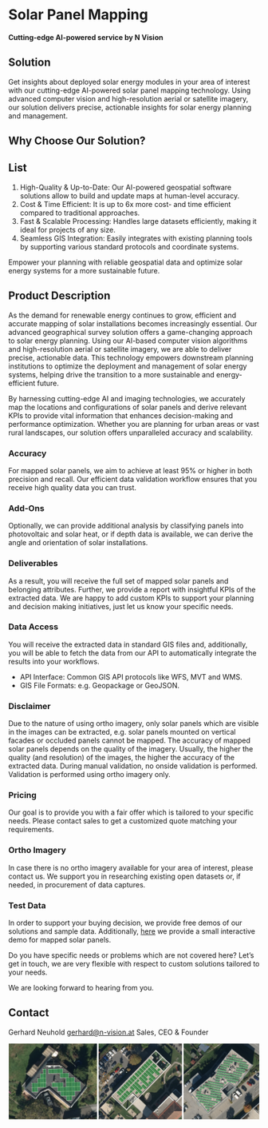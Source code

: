 # Solar Panel Mapping <!--{ as="video" mode="hero" src="https://dlmultimedia.esa.int/download/public/videos/2023/06/010/2306_010_AR_EN.mp4" }-->
#### Cutting-edge AI-powered service by N Vision <!--{ style="font-size:1rem;opacity:0.7;margin-top:1rem;" }-->

## Solution
Get insights about deployed solar energy modules in your area of interest with our cutting-edge AI-powered solar panel mapping technology. Using advanced computer vision and high-resolution aerial or satellite imagery, our solution delivers precise, actionable insights for solar energy planning and management.



## Why Choose Our Solution?
## List <!--{ as="div" }-->
1. High-Quality & Up-to-Date: Our AI-powered geospatial software solutions allow to build and update maps at human-level accuracy.
2. Cost & Time Efficient: It is up to 6x more cost- and time efficient compared to traditional approaches.
3. Fast & Scalable Processing: Handles large datasets efficiently, making it ideal for projects of any size.
4. Seamless GIS Integration: Easily integrates with existing planning tools by supporting various standard protocols and coordinate systems.


Empower your planning with reliable geospatial data and optimize solar energy systems for a more sustainable future.

## Product Description

As the demand for renewable energy continues to grow, efficient and accurate mapping of solar installations becomes increasingly essential. Our advanced geographical survey solution offers a game-changing approach to solar energy planning. Using our AI-based computer vision algorithms and high-resolution aerial or satellite imagery, we are able to deliver precise, actionable data. This technology empowers downstream planning institutions to optimize the deployment and management of solar energy systems, helping drive the transition to a more sustainable and energy-efficient future.

By harnessing cutting-edge AI and imaging technologies, we accurately map the locations and configurations of solar panels and derive relevant KPIs to provide vital information that enhances decision-making and performance optimization. Whether you are planning for urban areas or vast rural landscapes, our solution offers unparalleled accuracy and scalability.

### Accuracy

For mapped solar panels, we aim to achieve at least 95% or higher in both precision and recall. Our efficient data validation workflow ensures that you receive high quality data you can trust. 

### Add-Ons

Optionally, we can provide additional analysis by classifying panels into photovoltaic and solar heat, or if depth data is available, we can derive the angle and orientation of solar installations.

### Deliverables

As a result, you will receive the full set of mapped solar panels and belonging attributes. Further, we provide a report with insightful KPIs of the extracted data. We are happy to add custom KPIs to support your planning and decision making initiatives, just let us know your specific needs.

### Data Access

You will receive the extracted data in standard GIS files and, additionally, you will be able to fetch the data from our API to automatically integrate the results into your workflows. 
* API Interface: Common GIS API protocols like WFS, MVT and WMS.
* GIS File Formats: e.g. Geopackage or GeoJSON. 

### Disclaimer

Due to the nature of using ortho imagery, only solar panels which are visible in the images can be extracted, e.g. solar panels mounted on vertical facades or occluded panels cannot be mapped. The accuracy of mapped solar panels depends on the quality of the imagery. Usually, the higher the quality (and resolution) of the images, the higher the accuracy of the extracted data. During manual validation, no onside validation is performed. Validation is performed using ortho imagery only. 

### Pricing

Our goal is to provide you with a fair offer which is tailored to your specific needs. Please contact sales to get a customized quote matching your requirements.

### Ortho Imagery

In case there is no ortho imagery available for your area of interest, please contact us. We support you in researching existing open datasets or, if needed, in procurement of data captures.

### Test Data

In order to support your buying decision, we provide free demos of our solutions and sample data. Additionally, [here](https://www.n-vision.ai/map/?project=gleisdorf_uce41_20221003_solar_panels&lon=15.70516119420537&lat=47.10721627715415&viewer=&zoom=18.76685750568019)  we provide a small interactive demo for mapped solar panels. 

Do you have specific needs or problems which are not covered here? Let’s get in touch, we are very flexible with respect to custom solutions tailored to your needs. 

We are looking forward to hearing from you.

## Contact

Gerhard Neuhold
[gerhard@n-vision.at](gerhard@n-vision.at)
Sales, CEO & Founder

<img src="https://raw.githubusercontent.com/GTIF-Austria/public-narratives/a37e1a34618efb3155e17a7860d2488bde0cd499/assets/triebnigg/Solar-Panel-Mapping-1741169266311.png" data-fallback-src="https://raw.githubusercontent.com/triebnigg/public-narratives/triebnigg/solar-panel-mapping-by-n-vision/assets/triebnigg/Solar-Panel-Mapping-1741169266311.png" />